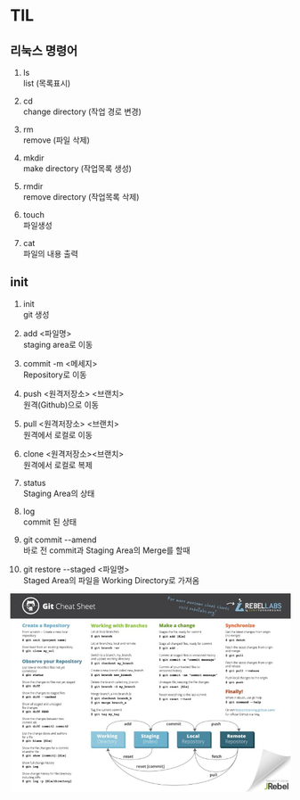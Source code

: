 # TIL

## 리눅스 명령어
1. ls   
list (목록표시)

2. cd   
change directory (작업 경로 변경)

3. rm   
remove (파일 삭제)

4. mkdir   
make directory (작업목록 생성)

5. rmdir   
remove directory (작업목록 삭제)

6. touch   
파일생성

7. cat   
파일의 내용 출력


## init
1. init   
git 생성

2. add <파일명>   
staging area로 이동

3. commit -m <메세지>   
Repository로 이동

4. push <원격저장소> <브랜치>   
원격(Github)으로 이동

5. pull <원격저장소> <브랜치>   
원격에서 로컬로 이동

6. clone <원격저장소><브랜치>   
원격에서 로컬로 복제

7. status   
Staging Area의 상태

8. log   
commit 된 상태

9.  git commit --amend   
바로 전 commit과 Staging Area의 Merge를 할때

10. git restore --staged <파일명>   
Staged Area의 파일을  Working Directory로 가져옴 

    



![Git Sheat Sheet](asset/git.gif)
